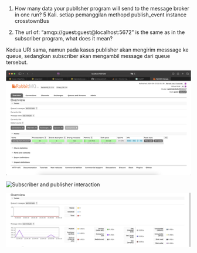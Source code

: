 1. How many data your publlsher program will send to the message broker in one run?
5 Kali. setiap pemanggilan methopd publish_event instance crosstownBus

2. The url of: “amqp://guest:guest@localhost:5672” is the same as in the subscriber program, what does it mean?

Kedua URI sama, namun pada kasus publisher akan mengirim messsage ke queue, sedangkan subscriber akan mengambil message dari queue tersebut.

![rabbitmq screenshot](Image-1.png)

![Subscriber and publisher interaction](Image-2.png)

![Monitoring Spikes](Image-3.png)